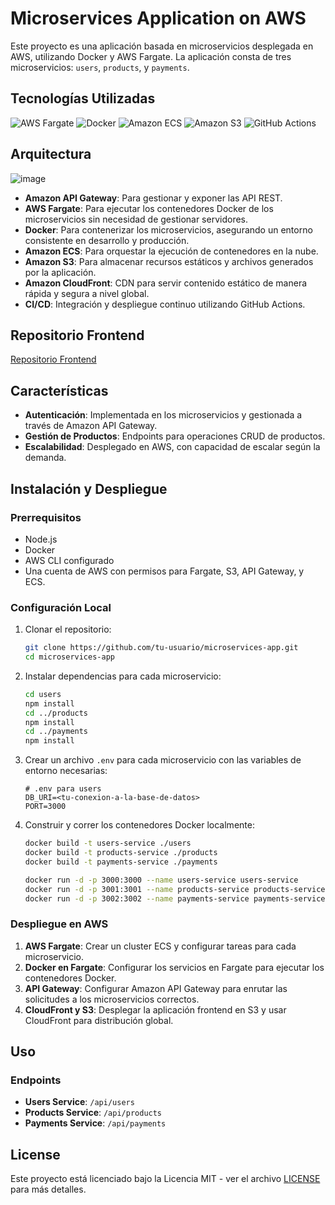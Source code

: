 # Microservices Application on AWS

Este proyecto es una aplicación basada en microservicios desplegada en AWS, utilizando Docker y AWS Fargate. La aplicación consta de tres microservicios: `users`, `products`, y `payments`.

## Tecnologías Utilizadas

![AWS Fargate](https://img.shields.io/badge/AWS_Fargate-FF9900?style=for-the-badge&logo=amazon-ecs&logoColor=white)
![Docker](https://img.shields.io/badge/Docker-2496ED?style=for-the-badge&logo=docker&logoColor=white)
![Amazon ECS](https://img.shields.io/badge/Amazon_ECS-FF9900?style=for-the-badge&logo=amazon-ecs&logoColor=white)
![Amazon S3](https://img.shields.io/badge/Amazon_S3-569A31?style=for-the-badge&logo=amazon-s3&logoColor=white)
![GitHub Actions](https://img.shields.io/badge/GitHub_Actions-2088FF?style=for-the-badge&logo=github-actions&logoColor=white)

## Arquitectura

![image](https://github.com/user-attachments/assets/498a28a6-fb35-466f-bf4c-ae00b94a9f81)


- **Amazon API Gateway**: Para gestionar y exponer las API REST.
- **AWS Fargate**: Para ejecutar los contenedores Docker de los microservicios sin necesidad de gestionar servidores.
- **Docker**: Para contenerizar los microservicios, asegurando un entorno consistente en desarrollo y producción.
- **Amazon ECS**: Para orquestar la ejecución de contenedores en la nube.
- **Amazon S3**: Para almacenar recursos estáticos y archivos generados por la aplicación.
- **Amazon CloudFront**: CDN para servir contenido estático de manera rápida y segura a nivel global.
- **CI/CD**: Integración y despliegue continuo utilizando GitHub Actions.

## Repositorio Frontend
[Repositorio Frontend](https://github.com/hiram-avila/S3-AWS-e-commerce)

## Características

- **Autenticación**: Implementada en los microservicios y gestionada a través de Amazon API Gateway.
- **Gestión de Productos**: Endpoints para operaciones CRUD de productos.
- **Escalabilidad**: Desplegado en AWS, con capacidad de escalar según la demanda.

## Instalación y Despliegue

### Prerrequisitos

- Node.js
- Docker
- AWS CLI configurado
- Una cuenta de AWS con permisos para Fargate, S3, API Gateway, y ECS.

### Configuración Local

1. Clonar el repositorio:
    ```bash
    git clone https://github.com/tu-usuario/microservices-app.git
    cd microservices-app
    ```

2. Instalar dependencias para cada microservicio:
    ```bash
    cd users
    npm install
    cd ../products
    npm install
    cd ../payments
    npm install
    ```

3. Crear un archivo `.env` para cada microservicio con las variables de entorno necesarias:
    ```plaintext
    # .env para users
    DB_URI=<tu-conexion-a-la-base-de-datos>
    PORT=3000
    ```

4. Construir y correr los contenedores Docker localmente:
    ```bash
    docker build -t users-service ./users
    docker build -t products-service ./products
    docker build -t payments-service ./payments

    docker run -d -p 3000:3000 --name users-service users-service
    docker run -d -p 3001:3001 --name products-service products-service
    docker run -d -p 3002:3002 --name payments-service payments-service
    ```

### Despliegue en AWS

1. **AWS Fargate**: Crear un cluster ECS y configurar tareas para cada microservicio.
2. **Docker en Fargate**: Configurar los servicios en Fargate para ejecutar los contenedores Docker.
3. **API Gateway**: Configurar Amazon API Gateway para enrutar las solicitudes a los microservicios correctos.
4. **CloudFront y S3**: Desplegar la aplicación frontend en S3 y usar CloudFront para distribución global.

## Uso

### Endpoints

- **Users Service**: `/api/users`
- **Products Service**: `/api/products`
- **Payments Service**: `/api/payments`

## License

Este proyecto está licenciado bajo la Licencia MIT - ver el archivo [LICENSE](LICENSE) para más detalles.
